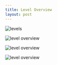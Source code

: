 ```yaml
---
title: Level Overview
layout: post
---
```

![levels](/img/Untitled-Water-Drop-Game/levels.jpeg)

![level overview](/img/Untitled-Water-Drop-Game/levelOverview-3.jpeg)

![level overview](/img/Untitled-Water-Drop-Game/levelOverview-2.jpeg)

![level overview](/img/Untitled-Water-Drop-Game/levelOverview-1.jpeg)
